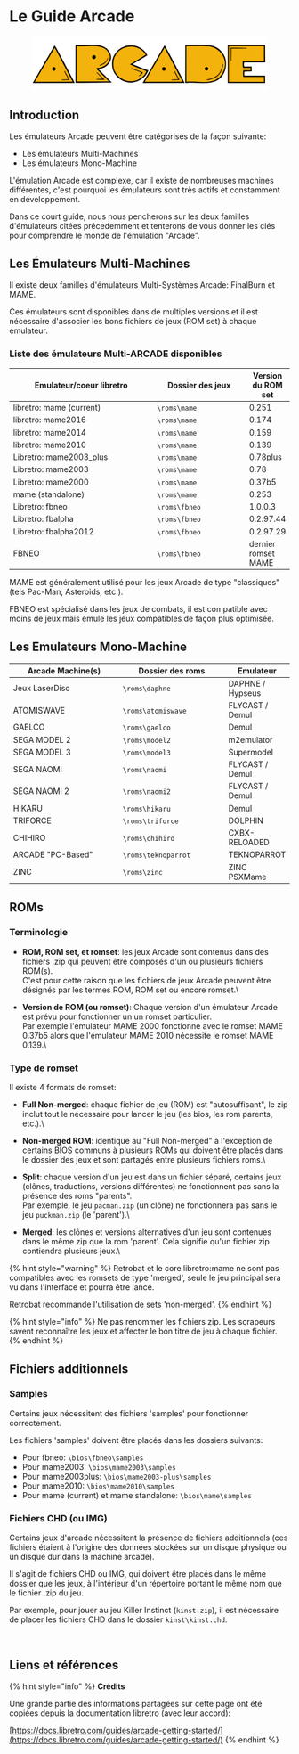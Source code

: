 # Le Guide Arcade

<div align="left">

<figure><img src="https://raw.githubusercontent.com/fabricecaruso/es-theme-carbon/52ff37c9e265587d006945a2ba695b5a962b3a3d/art/logos/arcade.svg" alt=""><figcaption></figcaption></figure>

</div>

## Introduction

Les émulateurs Arcade peuvent être catégorisés de la façon suivante:

* Les émulateurs Multi-Machines
* Les émulateurs Mono-Machine

L'émulation Arcade est complexe, car il existe de nombreuses machines différentes, c'est pourquoi les émulateurs sont très actifs et constamment en développement.



Dans ce court guide, nous nous pencherons sur les deux familles d'émulateurs citées précedemment et tenterons de vous donner les clés pour comprendre le monde de l'émulation "Arcade".

## Les Émulateurs Multi-Machines

Il existe deux familles d'émulateurs Multi-Systèmes Arcade: FinalBurn et MAME.&#x20;

Ces émulateurs sont disponibles dans de multiples versions et il est nécessaire d'associer les bons fichiers de jeux (ROM set) à chaque émulateur.



### Liste des émulateurs Multi-ARCADE disponibles

<table><thead><tr><th width="259">Emulateur/coeur libretro</th><th width="160">Dossier des jeux</th><th>Version du ROM set</th></tr></thead><tbody><tr><td>libretro: mame (current)</td><td><code>\roms\mame</code></td><td>0.251</td></tr><tr><td>libretro: mame2016</td><td><code>\roms\mame</code></td><td>0.174</td></tr><tr><td>libretro: mame2014</td><td><code>\roms\mame</code></td><td>0.159</td></tr><tr><td>libretro: mame2010</td><td><code>\roms\mame</code></td><td>0.139</td></tr><tr><td>Libretro: mame2003_plus</td><td><code>\roms\mame</code></td><td>0.78plus</td></tr><tr><td>Libretro: mame2003</td><td><code>\roms\mame</code></td><td>0.78</td></tr><tr><td>Libretro: mame2000</td><td><code>\roms\mame</code></td><td>0.37b5</td></tr><tr><td>mame (standalone)</td><td><code>\roms\mame</code></td><td>0.253</td></tr><tr><td>Libretro: fbneo</td><td><code>\roms\fbneo</code></td><td>1.0.0.3</td></tr><tr><td>Libretro: fbalpha</td><td><code>\roms\fbneo</code></td><td>0.2.97.44</td></tr><tr><td>Libretro: fbalpha2012</td><td><code>\roms\fbneo</code></td><td>0.2.97.29</td></tr><tr><td>FBNEO</td><td><code>\roms\fbneo</code></td><td>dernier romset MAME</td></tr></tbody></table>

MAME est généralement utilisé pour les jeux Arcade de type "classiques" (tels Pac-Man, Asteroids, etc.).

FBNEO est spécialisé dans les jeux de combats, il est compatible avec moins de jeux mais émule les jeux compatibles de façon plus optimisée.



## Les Emulateurs Mono-Machine

<table><thead><tr><th width="302">Arcade Machine(s)</th><th width="248">Dossier des roms</th><th>Emulateur</th></tr></thead><tbody><tr><td>Jeux LaserDisc</td><td><code>\roms\daphne</code></td><td>DAPHNE / Hypseus</td></tr><tr><td>ATOMISWAVE</td><td><code>\roms\atomiswave</code></td><td>FLYCAST / Demul</td></tr><tr><td>GAELCO</td><td><code>\roms\gaelco</code></td><td>Demul</td></tr><tr><td>SEGA MODEL 2</td><td><code>\roms\model2</code></td><td>m2emulator</td></tr><tr><td>SEGA MODEL 3</td><td><code>\roms\model3</code></td><td>Supermodel</td></tr><tr><td>SEGA NAOMI</td><td><code>\roms\naomi</code></td><td>FLYCAST / Demul</td></tr><tr><td>SEGA NAOMI 2</td><td><code>\roms\naomi2</code></td><td>FLYCAST / Demul</td></tr><tr><td>HIKARU</td><td><code>\roms\hikaru</code></td><td>Demul</td></tr><tr><td>TRIFORCE</td><td><code>\roms\triforce</code></td><td>DOLPHIN</td></tr><tr><td>CHIHIRO</td><td><code>\roms\chihiro</code></td><td>CXBX-RELOADED</td></tr><tr><td>ARCADE "PC-Based"</td><td><code>\roms\teknoparrot</code></td><td>TEKNOPARROT</td></tr><tr><td>ZINC</td><td><code>\roms\zinc</code></td><td>ZINC<br>PSXMame</td></tr></tbody></table>



## ROMs

### Terminologie

* **ROM, ROM set, et romset**: les jeux Arcade sont contenus dans des fichiers .zip qui peuvent être composés d'un ou plusieurs fichiers ROM(s). \
  C'est pour cette raison que les fichiers de jeux Arcade peuvent être désignés par les termes ROM, ROM set ou encore romset.\

* **Version de ROM (ou romset)**: Chaque version d'un émulateur Arcade est prévu pour fonctionner un un romset particulier.\
  Par exemple  l'émulateur MAME 2000 fonctionne avec le romset MAME 0.37b5 alors que l'émulateur MAME 2010 nécessite le romset MAME 0.139.\


### Type de romset

Il existe 4 formats de romset:

* **Full Non-merged**: chaque fichier de jeu (ROM) est "autosuffisant", le zip inclut tout le nécessaire pour lancer le jeu (les bios, les rom parents, etc.).\

* **Non-merged ROM**: identique au "Full Non-merged" à l'exception de certains BIOS communs à plusieurs ROMs qui doivent être placés dans le dossier des jeux et sont partagés entre plusieurs fichiers roms.\

* **Split**: chaque version d'un jeu est dans un fichier séparé, certains jeux (clônes, traductions, versions différentes) ne fonctionnent pas sans la présence des roms "parents". \
  Par exemple, le jeu `pacman.zip` (un clône) ne fonctionnera pas sans le jeu `puckman.zip` (le 'parent').\

* **Merged**: les clônes et versions alternatives d'un jeu sont contenues dans le même zip que la rom 'parent'. Cela signifie qu'un fichier zip contiendra plusieurs jeux.\


{% hint style="warning" %}
Retrobat et le core libretro:mame ne sont pas compatibles avec les romsets de type 'merged', seule le jeu principal sera vu dans l'interface et pourra être lancé.

Retrobat recommande l'utilisation de sets 'non-merged'.
{% endhint %}

{% hint style="info" %}
Ne pas renommer les fichiers zip. Les scrapeurs savent reconnaître les jeux et affecter le bon titre de jeu à chaque fichier.
{% endhint %}

## Fichiers additionnels

### Samples

Certains jeux nécessitent des fichiers 'samples' pour fonctionner correctement.&#x20;

Les fichiers 'samples' doivent être placés dans les dossiers suivants:

* Pour fbneo: `\bios\fbneo\samples`
* Pour mame2003: `\bios\mame2003\samples`
* Pour mame2003plus: `\bios\mame2003-plus\samples`
* Pour mame2010: `\bios\mame2010\samples`
* Pour mame (current) et mame standalone: `\bios\mame\samples`

### Fichiers CHD (ou IMG)

Certains jeux d'arcade nécessitent la présence de fichiers additionnels (ces fichiers étaient à l'origine des données stockées sur un disque physique ou un disque dur dans la machine arcade).

Il s'agit de fichiers CHD ou IMG, qui doivent être placés dans le même dossier que les jeux, à l'intérieur d'un répertoire portant le même nom que le fichier .zip du jeu.

Par exemple, pour jouer au jeu Killer Instinct (`kinst.zip`), il est nécessaire de placer les fichiers CHD dans le dossier `kinst\kinst.chd`.

<div align="left">

<figure><img src="https://i.imgur.com/xl9iImN.png" alt=""><figcaption></figcaption></figure>

</div>

## Liens et références

{% hint style="info" %}
**Crédits**

Une grande partie des informations partagées sur cette page ont été copiées depuis la documentation libretro (avec leur accord):

[https://docs.libretro.com/guides/arcade-getting-started/](https://docs.libretro.com/guides/arcade-getting-started/)
{% endhint %}
